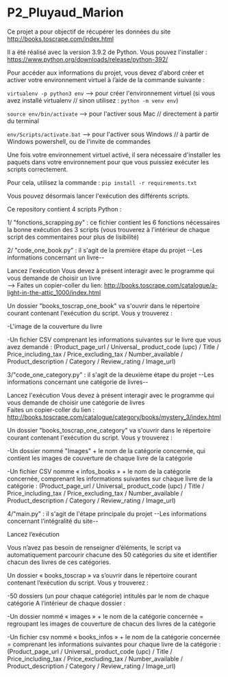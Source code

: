# P2_Pluyaud_Marion  

Ce projet a pour objectif de récupérer les données du site http://books.toscrape.com/index.html 

Il a été réalisé avec la version 3.9.2 de Python. Vous pouvez l'installer  : https://www.python.org/downloads/release/python-392/  

Pour accéder aux informations du projet, vous devez d'abord créer et activer votre environnement virtuel à l’aide de la commande suivante : 

  ```virtualenv -p python3 env``` --> pour créer l'environnement virtuel (si vous avez installé virtualenv // sinon utilisez : ```python -m venv env```) 

  ```source env/bin/activate``` --> pour l'activer sous Mac // directement à partir du terminal 

  ```env/Scripts/activate.bat``` --> pour l'activer sous Windows // à partir de Windows powershell, ou de l'invite de commandes 

Une fois votre environnement virtuel activé, il sera nécessaire d'installer les paquets dans votre environnement pour que vous puissiez exécuter les scripts correctement. 

Pour cela, utilisez la commande : ```pip install -r requirements.txt ```


Vous pouvez désormais lancer l'exécution des différents scripts. 

Ce repository contient 4 scripts Python : 

  1/ "fonctions_scrapping.py" : ce fichier contient les 6 fonctions nécessaires la bonne exécution des 3 scripts (vous trouverez à l'intérieur de chaque script des commentaires pour plus de lisibilité) 

  2/ "code_one_book.py" : il s'agit de la première étape du projet  --Les informations concernant un livre--

   Lancez l'exécution
   Vous devez à présent interagir avec le programme qui vous demande de choisir un livre  
   --> Faites un copier-coller du lien: http://books.toscrape.com/catalogue/a-light-in-the-attic_1000/index.html  

Un dossier "books_toscrap_one_book" va s'ouvrir dans le répertoire courant contenant l'exécution du script. Vous y trouverez : 

  -L'image de la couverture du livre 
  
  -Un fichier CSV comprenant les informations suivantes sur le livre que vous avez demandé : (Product_page_url / Universal_ product_code (upc) / Title / Price_including_tax / Price_excluding_tax / Number_available / Product_description / Category / Review_rating / Image_url)  


  3/"code_one_category.py" : il s'agit de la deuxième étape du projet  --Les informations concernant une catégorie de livres--

   Lancez l'exécution 
   Vous devez à présent interagir avec le programme qui vous demande de choisir une catégorie de livres  
   Faites un copier-coller du lien : http://books.toscrape.com/catalogue/category/books/mystery_3/index.html  

Un dossier "books_toscrap_one_category" va s'ouvrir dans le répertoire courant contenant l'exécution du script. Vous y trouverez : 

  -Un dossier nommé "Images" + le nom de la catégorie concernée, qui contient les images de couverture de chaque livre de la catégorie 
  
  -Un fichier CSV nomme « infos_books » + le nom de la catégorie concernée, comprenant les informations suivantes sur chaque livre de la catégorie : (Product_page_url / Universal_ product_code (upc) / Title / Price_including_tax / Price_excluding_tax / Number_available / Product_description / Category / Review_rating / Image_url)  


 
  4/"main.py" : il s'agit de l'étape principale du projet --Les informations concernant l’intégralité du site--

  Lancez l’exécution  

Vous n’avez pas besoin de renseigner d’éléments, le script va automatiquement parcourir chacune des 50 catégories du site et identifier chacun des livres de ces catégories. 

Un dossier « books_toscrap » va s’ouvrir dans le répertoire courant contenant l’exécution du script. Vous y trouverez : 

  -50 dossiers (un pour chaque catégorie) intitulés par le nom de chaque catégorie 
A l’intérieur de chaque dossier : 

   -Un dossier nommé « images » + le nom de la catégorie concernée = regroupant les images de couverture de chacun des livres de la catégorie 
    
   -Un fichier csv nommé « books_infos » + le nom de la catégorie concernée = comprenant les informations suivantes pour chaque livre de la catégorie : (Product_page_url / Universal_ product_code (upc) / Title / Price_including_tax / Price_excluding_tax / Number_available / Product_description / Category / Review_rating / Image_url)  

      

 
